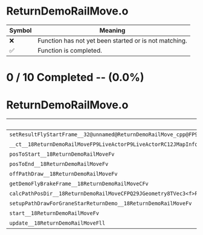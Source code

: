 # ReturnDemoRailMove.o
| Symbol | Meaning 
| ------------- | ------------- 
| :x: | Function has not yet been started or is not matching. 
| :white_check_mark: | Function is completed. 


# 0 / 10 Completed -- (0.0%)
# ReturnDemoRailMove.o
| Symbol | Decompiled? |
| ------------- | ------------- |
| `setResultFlyStartFrame__32@unnamed@ReturnDemoRailMove_cpp@FP9LiveActorl` | :x: |
| `__ct__18ReturnDemoRailMoveFP9LiveActorP9LiveActorRC12JMapInfoIterbPQ29JGeometry64TPosition3<Q29JGeometry38TMatrix34<Q29JGeometry13SMatrix34C<f>>>` | :x: |
| `posToStart__18ReturnDemoRailMoveFv` | :x: |
| `posToEnd__18ReturnDemoRailMoveFv` | :x: |
| `offPathDraw__18ReturnDemoRailMoveFv` | :x: |
| `getDemoFlyBrakeFrame__18ReturnDemoRailMoveCFv` | :x: |
| `calcPathPosDir__18ReturnDemoRailMoveCFPQ29JGeometry8TVec3<f>PQ29JGeometry8TVec3<f>f` | :x: |
| `setupPathDrawForGraneStarReturnDemo__18ReturnDemoRailMoveFv` | :x: |
| `start__18ReturnDemoRailMoveFv` | :x: |
| `update__18ReturnDemoRailMoveFll` | :x: |
